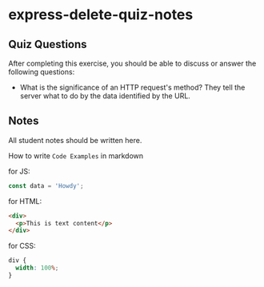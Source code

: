 # express-delete-quiz-notes

## Quiz Questions

After completing this exercise, you should be able to discuss or answer the following questions:

- What is the significance of an HTTP request's method?
  They tell the server what to do by the data identified by the URL.

## Notes

All student notes should be written here.

How to write `Code Examples` in markdown

for JS:

```javascript
const data = 'Howdy';
```

for HTML:

```html
<div>
  <p>This is text content</p>
</div>
```

for CSS:

```css
div {
  width: 100%;
}
```
